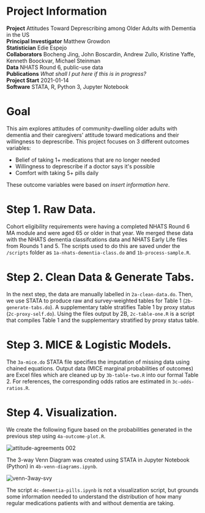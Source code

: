 # Project Information

**Project**                 Attitudes Toward Deprescribing among Older Adults with Dementia in the US  
**Principal Investigator**  Matthew Growdon                
**Statistician**            Edie Espejo                    
**Collaborators**           Bocheng Jing, John Boscardin, Andrew Zullo, Kristine Yaffe, Kenneth Boockvar, Michael Steinman  
**Data**                    NHATS Round 6, public-use data    
**Publications**            *What shall I put here if this is in progress?*                           
**Project Start**           2021-01-14                     
**Software**                STATA, R, Python 3, Jupyter Notebook

# Goal
This aim explores attitudes of community-dwelling older adults with dementia and their caregivers' attitude toward medications and their willingness to deprescribe. This project focuses on 3 different outcomes variables:

- Belief of taking 1+ medications that are no longer needed
- Willingness to deprescribe if a doctor says it's possible
- Comfort with taking 5+ pills daily

These outcome variables were based on *insert information here*.

# Step 1. Raw Data.
Cohort eligibility requirements were having a completed NHATS Round 6 MA module and were aged 65 or older in that year. We merged these data with the NHATS dementia classifcations data and NHATS Early Life files from Rounds 1 and 5. The scripts used to do this are saved under the `/scripts` folder as `1a-nhats-dementia-class.do` and `1b-process-sample.R`.

# Step 2. Clean Data & Generate Tabs.
In the next step, the data are manually labelled in `2a-clean-data.do`. Then, we use STATA to produce raw and survey-weighted tables for Table 1 (`2b-generate-tabs.do`). A supplementary table stratifies Table 1 by proxy status (`2c-proxy-self.do`). Using the files output by 2B, `2c-table-one.R` is a script that compiles Table 1 and the supplementary stratified by proxy status table.

# Step 3. MICE & Logistic Models.
The `3a-mice.do` STATA file specifies the imputation of missing data using chained equations. Output data (MICE marginal probabilities of outcomes) are Excel files which are cleaned up by `3b-table-two.R` into our formal Table 2. For references, the corresponding odds ratios are estimated in `3c-odds-ratios.R`.

# Step 4. Visualization.
We create the following figure based on the probabilities generated in the previous step using `4a-outcome-plot.R`.

![attitude-agreements 002](https://user-images.githubusercontent.com/20163246/133846039-9f9444b2-e6d8-48fe-a148-206ed2adb3ed.jpeg)


The 3-way Venn Diagram was created using STATA in Jupyter Notebook (Python) in `4b-venn-diagrams.ipynb`.

![venn-3way-svy](https://user-images.githubusercontent.com/20163246/133846058-4aa7c9eb-931b-4612-aca0-e825019336b0.png)


The script `4c-dementia-pills.ipynb` is not a visualization script, but grounds some information needed to understand the distribution of how many regular medications patients with and without dementia are taking.
